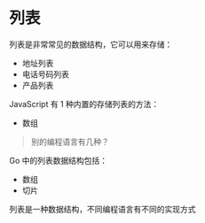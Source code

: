 # 列表

列表是非常常见的数据结构，它可以用来存储：

- 地址列表
- 电话号码列表
- 产品列表

JavaScript 有 1 种内置的存储列表的方法：

- 数组

> 别的编程语言有几种？

Go 中的列表数据结构包括：

- 数组
- 切片

<div class="banner">列表是一种数据结构，不同编程语言有不同的实现方式</div>
